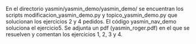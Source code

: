 En el directorio yasmin/yasmin_demo/yasmin_demo/ se encuentran los scripts modificacion_yasmin_demo.py y topico_yasmin_demo.py 
que solucionan los ejercicios 2 y 4 pedidos. El código yasmin_nav_demo soluciona el ejercicio5. Se adjunta un pdf (yasmin_roger.pdf) 
en el que se resuelven y comentan los ejercicios 1, 2, 3 y 4.  
